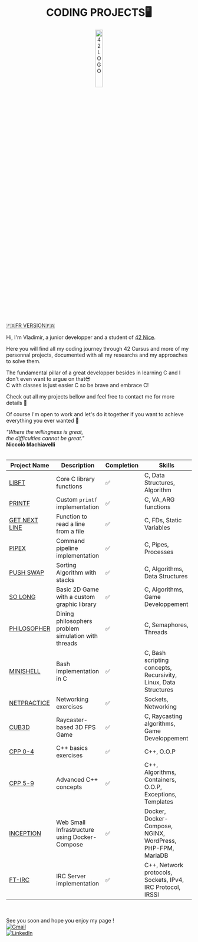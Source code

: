 <p>
  <h1 align="center">CODING PROJECTS🖥️</h1>
</p>
<p align="center">
  <img width="20%" alt="42LOGO" src="https://github.com/Vlad-PLK/Vlad-PLK/assets/61476758/649f8084-3f1d-421c-97ef-708453bd9b5d">
</p>

[🇫🇷FR VERSION🇫🇷](https://github.com/Vlad-PLK/Vlad-PLK/blob/main/README.fr.md)

Hi, I'm Vladimir, a junior developper and a student of [42 Nice](https://42nice.fr).

Here you will find all my coding journey through 42 Cursus and more of my personnal projects, documented with all my researchs and my approaches to solve them.

The fundamental pillar of a great developper besides in learning C and I don't even want to argue on that😎</br>
C with classes is just easier C so be brave and embrace C!</br>

Check out all my projects bellow and feel free to contact me for more details 🚀

Of course I'm open to work and let's do it together if you want to achieve everything you ever wanted 💪 </br>

  *"Where the willingness is great,</br>
  the difficulties cannot be great."*</br>
  **Niccolò Machiavelli**</br>
</br>

| Project Name | Description | Completion | Skills |
|---|---|---|---|
| [LIBFT](https://github.com/Vlad-PLK/LIBFT)  | Core C library functions | ✅ | C, Data Structures, Algorithm |
| [PRINTF](https://github.com/Vlad-PLK/PRINTF)  | Custom `printf` implementation | ✅ | C, VA_ARG functions |
| [GET NEXT LINE](https://github.com/Vlad-PLK/GET_NEXT_LINE)  | Function to read a line from a file | ✅ | C, FDs, Static Variables |
| [PIPEX](https://github.com/Vlad-PLK/PIPEX)  | Command pipeline implementation | ✅ | C, Pipes, Processes |
| [PUSH SWAP](https://github.com/Vlad-PLK/PUSH_SWAP)  | Sorting Algorithm with stacks | ✅ | C, Algorithms, Data Structures |
| [SO LONG](https://github.com/Vlad-PLK/SO_LONG)  | Basic 2D Game with a custom graphic library | ✅ | C, Algorithms, Game Developpement |
| [PHILOSOPHER](https://github.com/Vlad-PLK/PHILOSOPHER) | Dining philosophers problem simulation with threads | ✅ | C, Semaphores, Threads |
| [MINISHELL](https://github.com/Vlad-PLK/MINISHELL) | Bash implementation in C | ✅ | C, Bash scripting concepts, Recursivity, Linux, Data Structures |
| [NETPRACTICE](https://github.com/Vlad-PLK/NETPRACTICE) | Networking exercises | ✅ | Sockets, Networking |
| [CUB3D](https://github.com/Vlad-PLK/cub3d) | Raycaster-based 3D FPS Game | ✅ | C, Raycasting algorithms, Game Developpement |
| [CPP 0-4](https://github.com/Vlad-PLK/CPP0-4) | C++ basics exercises | ✅ | C++, O.O.P |
| [CPP 5-9](https://github.com/Vlad-PLK/INCEPTION)  | Advanced C++ concepts | ✅ | C++, Algorithms, Containers, O.O.P, Exceptions, Templates |
| [INCEPTION](https://github.com/Vlad-PLK/INCEPTION)  | Web Small Infrastructure using Docker-Compose | ✅ | Docker, Docker-Compose, NGINX, WordPress, PHP-FPM, MariaDB |
| [FT-IRC](https://github.com/Vlad-PLK/Internet-Relay-Chat) | IRC Server implementation | ✅ | C++, Network protocols, Sockets, IPv4, IRC Protocol, IRSSI |
</br>

See you soon and hope you enjoy my page !</br>
[![Gmail](https://img.shields.io/badge/Email-e74c3c?style=for-the-badge&logo=gmail&logoColor=ffffff)](mailto:leonpolo365@gmail.com)  
[![LinkedIn](https://img.shields.io/badge/Linkedin-0e76a8?style=for-the-badge&logo=linkedin&logoColor=ffffff)](https://www.linkedin.com/in/vladimir-polojienko-735563307)


<!---
Vlad-PLK/Vlad-PLK is a ✨ special ✨ repository because its `README.md` (this file) appears on your GitHub profile.
You can click the Preview link to take a look at your changes.
--->


